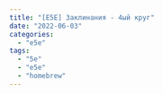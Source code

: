 ```yaml
---
title: "[E5E] Заклинания - 4ый круг"
date: "2022-06-03"
categories: 
  - "e5e"
tags: 
  - "5e"
  - "e5e"
  - "homebrew"
---
```



